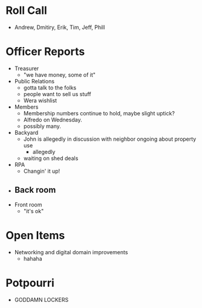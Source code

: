 Roll Call
=========
- Andrew, Dmitiry, Erik, Tim, Jeff, Phill
  
Officer Reports
===============
- Treasurer
  - "we have money, some of it"
- Public Relations
  - gotta talk to the folks
  - people want to sell us stuff
  - Wera wishlist
- Members
  - Membership numbers continue to hold, maybe slight uptick? 
  - Alfredo on Wednesday.
  - possibly many.
- Backyard
  - John is allegedly in discussion with neighbor ongoing about property use
    - allegedly
  - waiting on shed deals
- RPA
   - Changin' it up!
- Back room
  - 
- Front room
  - "it's ok"

Open Items
==========
- Networking and digital domain improvements
  - hahaha
  
Potpourri
=========
- GODDAMN LOCKERS
